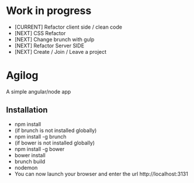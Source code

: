 # Work in progress
 - [CURRENT] Refactor client side / clean code
 - [NEXT]    CSS Refactor
 - [NEXT] Change brunch with gulp
 - [NEXT] Refactor Server SIDE 
 - [NEXT] Create / Join / Leave a project
 
# Agilog
A simple angular/node app

## Installation
 - npm install
  - (if brunch is not installed globally)
   - npm install -g brunch
  - (if bower is not installed globally)
   - npm install -g bower
 - bower install
 - brunch build
 - nodemon
 - You can now launch your browser and enter the url http://localhost:3131
